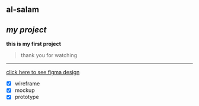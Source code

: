 ## al-salam
*my project*
--------------------------------
**this is my first project**
> thank you for watching
-------------------------------
[click here to see figma design]([https://www.markdownguide.org/cheat-sheet/](https://www.figma.com/design/M79gR3wAvemujRGD2D6h2c/kindergartenfinal?node-id=18-49&node-type=instance&t=qJUXDUBs7YhA3wXy-0))

- [x] wireframe
- [x] mockup
- [x] prototype
